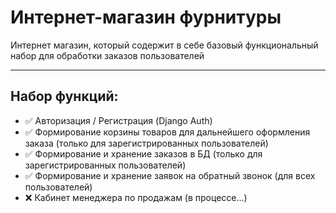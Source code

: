 # Интернет-магазин фурнитуры

Интернет магазин, который содержит в себе базовый функциональный набор для обработки заказов пользователей

---

## Набор функций:

- ✅ Авторизация / Регистрация (Django Auth)
- ✅ Формирование корзины товаров для дальнейшего оформления заказа (только для зарегистрированных пользователей)
- ✅ Формирование и хранение заказов в БД (только для зарегистрированных пользователей)
- ✅ Формирование и хранение заявок на обратный звонок (для всех пользователей) 
- ❌ Кабинет менеджера по продажам (в процессе...)
